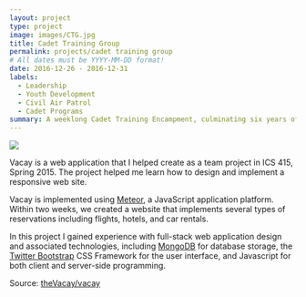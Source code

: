 ```yaml
---
layout: project
type: project
image: images/CTG.jpg
title: Cadet Training Group
permalink: projects/cadet training group
# All dates must be YYYY-MM-DD format!
date: 2016-12-26 - 2016-12-31
labels:
  - Leadership
  - Youth Development
  - Civil Air Patrol
  - Cadet Programs
summary: A weeklong Cadet Training Encampment, culminating six years of leadership development as a Cadet.
---
```


<img class="ui medium right floated rounded image" src="../images/vacay-home-page.png">

Vacay is a web application that I helped create as a team project in ICS 415, Spring 2015. The project helped me learn how to design and implement a responsive web site.

Vacay is implemented using [Meteor](http://meteor.com), a JavaScript application platform. Within two weeks, we created a website that implements several types of reservations including flights, hotels, and car rentals.

In this project I gained experience with full-stack web application design and associated technologies, including [MongoDB](http://mongodb.com) for database storage, the [Twitter Bootstrap](http://getbootstrap.com/) CSS Framework for the user interface, and Javascript for both client and server-side programming. 
 
Source: <a href="https://github.com/theVacay/vacay"><i class="large github icon"></i>theVacay/vacay</a>
